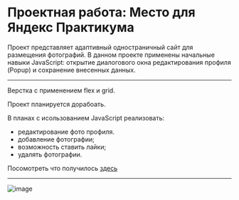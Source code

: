 # Проектная работа: Место для Яндекс Практикума

Проект представляет адаптивный одностраничный сайт для размещения фотографий.
В данном проекте применены начальные навыки JavaScript: открытие диалогового окна редактирования профиля (Popup) и сохранение внесенных данных.
- - - 
Верстка с применением flex и grid.

Проект планируется дорабоать.

В планах с исользованием JavaScript реализовать:

*  редактирование фото профиля.
*  добавление фотографии;
*  возможность ставить лайки;
*  удалять фотографии.

Посомотреть что получилось [здесь](https://larisakindalova.github.io/mesto/index.html)
- - -
![image](https://user-images.githubusercontent.com/120237097/226641689-0b814922-0a7f-44d1-8d60-6a54a754c6e6.png)
